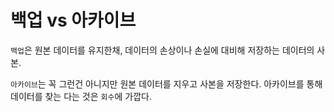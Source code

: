 # 백업 vs 아카이브

`백업`은 원본 데이터를 유지한채, 데이터의 손상이나 손실에 대비해 저장하는 데이터의 사본.

`아카이브`는 꼭 그런건 아니지만 원본 데이터를 지우고 사본을 저장한다. 아카이브를 통해 데이터를 찾는 다는 것은 `회수`에 가깝다.